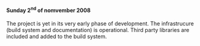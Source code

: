 #### Sunday 2<sup>nd</sup> of nomvember 2008 ####
The project is yet in its very early phase of development. The infrastrucure (build system and documentation) is operational. Third party libraries are included and added to the build system.